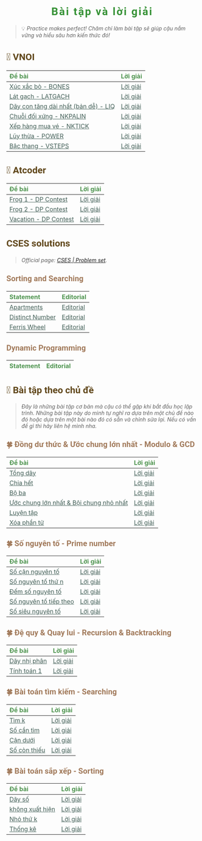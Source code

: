 
<div id="header">

# Bài tập và lời giải

> 💡 *Practice makes perfect! Chăm chỉ làm bài tập sẽ giúp cậu nắm vững và hiểu sâu hơn kiến thức đó!*

</div>

<div id="container">

## 🌱 VNOI

<div id="problem-list">

| Đề bài | Lời giải |
| :--- | :--- |
| [Xúc xắc bò - BONES](./vnoi/bones/statement.md) | [Lời giải](./vnoi/bones/editorial.md) |
| [Lát gạch - LATGACH](./vnoi/latgach/statement.md) | [Lời giải](./vnoi/latgach/editorial.md) |
| [Dãy con tăng dài nhất (bản dễ) - LIQ](./vnoi/liq/statement.md) | [Lời giải](./vnoi/liq/editorial.md) |
| [Chuỗi đối xứng - NKPALIN](./vnoi/nkpalin/statement.md) | [Lời giải](./vnoi/nkpalin/editorial.md) |
| [Xếp hàng mua vé - NKTICK](./vnoi/nktick/statement.md) | [Lời giải](./vnoi/nktick/editorial.md) |
| [Lũy thừa - POWER](https://oj.vnoi.info/problem/power) | [Lời giải](./vnoi/power/editorial.md) |
| [Bậc thang - VSTEPS](./vnoi/vsteps/statement.md) | [Lời giải](./vnoi/vsteps/editorial.md) |

<!-- END_OF_vnoi -->

</div>

</div>

<div id="container">

## 🌱 Atcoder

<div id="problem-list">

| Đề bài | Lời giải |
| :--- | :--- |
| [Frog 1 - DP Contest](./atcoder/dp-contest/a/statement.md) | [Lời giải](./atcoder/dp-contest/a/editorial.md) |
| [Frog 2 - DP Contest](./atcoder/dp-contest/b/statement.md) | [Lời giải](./atcoder/dp-contest/b/editorial.md) |
| [Vacation - DP Contest](./atcoder/dp-contest/c/statement.md) | [Lời giải](./atcoder/dp-contest/c/editorial.md) |

<!-- END_OF_atcoder -->

</div>

</div>

<!-- ==== -->

<div id="container">

## CSES solutions

> *Official page: [CSES | Problem set](https://cses.fi/problemset/list/).*

</div>

<div id="sub-container">

### Sorting and Searching

<div id="problem-list">

| Statement | Editorial |
| :--- | :--- |
| [Apartments](./sorting-and-searching/apartments/statement.md) | [Editorial](./sorting-and-searching/apartments/editorial.md) |
| [Distinct Number](./sorting-and-searching/distict-number/statement.md) | [Editorial](./sorting-and-searching/distict-number/editorial.md) |
| [Ferris Wheel](./sorting-and-searching/ferris-wheel/statement.md) | [Editorial](./sorting-and-searching/ferris-wheel/editorial.md) |

<!-- END_OF_Sorting-and-Searching -->

</div>

</div>

<!-- ==== -->

<div id="sub-container">

### Dynamic Programming

<div id="problem-list">

| Statement | Editorial |
| :--- | :--- |


<!-- END_OF_Dynamic Programming -->

</div>

</div>

<!-- ==== -->

<div id="container">

## 🌱 Bài tập theo chủ đề

> *Đây là những bài tập cơ bản mà cậu có thể gặp khi bắt đầu học lập trình. Những bài tập này do mình tự nghĩ ra dựa trên một chủ đề nào đó hoặc dựa trên một bài nào đó có sẵn và chỉnh sửa lại. Nếu có vấn đề gì thì hãy liên hệ mình nha.*

<div id="sub-container">

### 🍀 Đồng dư thức & Ước chung lớn nhất - Modulo & GCD

<div id="problem-list">

| Đề bài | Lời giải |
| :--- | :--- |
| [Tổng dãy](./categories/modulo-gcd/array-sum/statement.md) | [Lời giải](./categories/modulo-gcd/array-sum/editorial.md) |
| [Chia hết](./categories/modulo-gcd/divisible/statement.md) | [Lời giải](./categories/modulo-gcd/divisible/editorial.md) |
| [Bộ ba](./categories/modulo-gcd/triplet/statement.md) | [Lời giải](./categories/modulo-gcd/triplet/editorial.md) |
| [Ước chung lớn nhất & Bội chung nhỏ nhất](./categories/modulo-gcd/gcd-lcm/statement.md) | [Lời giải](./categories/modulo-gcd/gcd-lcm/editorial.md) |
| [Luyện tập](./categories/modulo-gcd/practice/statement.md) | [Lời giải](./categories/modulo-gcd/practice/editorial.md) |
| [Xóa phần tử](./categories/modulo-gcd/remove-elements/statement.md) | [Lời giải](./categories/modulo-gcd/remove-elements/editorial.md) |

<!-- END_OF_modulo-gcd -->

</div>

</div>

<div id="sub-container">

### 🍀 Số nguyên tố - Prime number

<div id="problem-list">

| Đề bài | Lời giải |
| :--- | :--- |
| [Số cận nguyên tố](./categories/prime-number/almost-prime/statement.md) | [Lời giải](./categories/prime-number/almost-prime/editorial.md) |
| [Số nguyên tố thứ n](./categories/prime-number/n-th-prime/statement.md) | [Lời giải](./categories/prime-number/n-th-prime/editorial.md) |
| [Đếm số nguyên tố](./categories/prime-number/count-prime/statement.md) | [Lời giải](./categories/prime-number/count-prime/editorial.md) |
| [Số nguyên tố tiếp theo](./categories/prime-number/next-prime/statement.md) | [Lời giải](./categories/prime-number/next-prime/editorial.md) |
| [Số siêu nguyên tố](./categories/prime-number/super-prime/statement.md) | [Lời giải](./categories/prime-number/super-prime/editorial.md) |

<!-- END_OF_prime-number -->

</div>

</div>

<div id="sub-container">

### 🍀 Đệ quy & Quay lui - Recursion & Backtracking

<div id="problem-list">

| Đề bài | Lời giải |
| :--- | :--- |
| [Dãy nhị phân](./categories/recursion/binary-array/statement.md) | [Lời giải](./categories/recursion/binary-array/editorial.md) |
| [Tính toán 1](./categories/recursion/math-1/statement.md) | [Lời giải](./categories/recursion/math-1/editorial.md) |

<!-- END_OF_recursion -->

</div>

</div>

<div id="sub-container">

### 🍀 Bài toán tìm kiếm - Searching

<div id="problem-list">

| Đề bài | Lời giải |
| :--- | :--- |
| [Tìm k](./categories/searching/find-k/statement.md) | [Lời giải](./categories/searching/find-k/editorial.md) |
| [Số cần tìm](./categories/searching/find-target/statement.md) | [Lời giải](./categories/searching/find-target/editorial.md) |
| [Cận dưới](./categories/searching/lower-bound/statement.md) | [Lời giải](./categories/searching/lower-bound/editorial.md) |
| [Số còn thiếu](./categories/searching/missing-number/statement.md) | [Lời giải](./categories/searching/missing-number/editorial.md) |

<!-- END_OF_searching -->

</div>

</div>

<div id="sub-container">

### 🍀 Bài toán sắp xếp - Sorting

<div id="problem-list">

| Đề bài | Lời giải |
| :--- | :--- |
| [Dãy số](./categories/sorting/day-so/statement.md) | [Lời giải](./categories/sorting/day-so/editorial.md) |
| [không xuất hiện](./categories/sorting/khong-xuat-hien/statement.md) | [Lời giải](./categories/sorting/khong-xuat-hien/editorial.md) |
| [Nhỏ thứ k](./categories/sorting/min-k/statement.md) | [Lời giải](./categories/sorting/min-k/editorial.md) |
| [Thống kê](./categories/sorting/thong-ke/statement.md) | [Lời giải](./categories/sorting/thong-ke/editorial.md) |

<!-- END_OF_sorting -->

</div>

</div>

</div>


<!-- Page styling -->

<style>
@import url('https://fonts.googleapis.com/css2?family=Roboto:ital,wght@0,400;0,500;0,700;0,900;1,400;1,500;1,700;1,900&display=swap');

#header h1 {
    color: #379237 !important;
    font-family: 'Roboto', sans-serif;
    text-align: center;
    letter-spacing: 0.10em;
}

#container h2 {
    color: #61481C;
    font-size: 1.75em;
    font-family: 'Roboto', sans-serif;
}

#sub-container h3 {
    color: #A27B5C;
    font-size: 1.45em;
    font-family: 'Roboto', sans-serif;
}

#problem-list a:hover {
    text-decoration: none;
    color: #54B435;
}

#problem-list a {
    color: #425F57;
}

#problem-list table thead {
    color: #4E944F;
}

</style>

